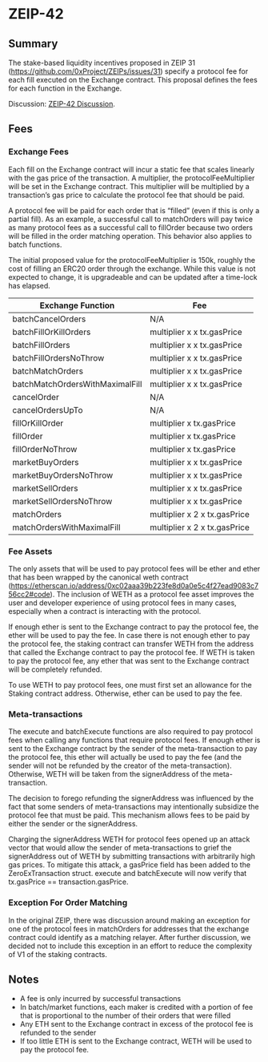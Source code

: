 # ZEIP-42

## Summary

The stake-based liquidity incentives proposed in ZEIP 31 (https://github.com/0xProject/ZEIPs/issues/31) specify a protocol fee for each fill executed on the Exchange contract. This proposal defines the fees for each function in the Exchange.

Discussion: [ZEIP-42 Discussion](https://github.com/0xProject/ZEIPs/issues/42).

## Fees

### Exchange Fees 

Each fill on the Exchange contract will incur a static fee that scales linearly with the gas price of the transaction. A multiplier, the protocolFeeMultiplier will be set in the Exchange contract. This multiplier will be multiplied by a transaction’s gas price to calculate the protocol fee that should be paid. 

A protocol fee will be paid for each order that is “filled” (even if this is only a partial fill). As an example, a successful call to matchOrders will pay twice as many protocol fees as a successful call to fillOrder because two orders will be filled in the order matching operation. This behavior also applies to batch functions. 

The initial proposed value for the protocolFeeMultiplier is 150k, roughly the cost of filling an ERC20 order through the exchange. While this value is not expected to change, it is upgradeable and can be updated after a time-lock has elapsed. 


| Exchange Function               | Fee                                                  |
|---------------------------------|------------------------------------------------------|
| batchCancelOrders               | N/A                                                  |
| batchFillOrKillOrders           | multiplier x <number of orders filled> x tx.gasPrice |
| batchFillOrders                 | multiplier x <number of orders filled> x tx.gasPrice |
| batchFillOrdersNoThrow          | multiplier x <number of orders filled> x tx.gasPrice |
| batchMatchOrders                | multiplier x <number of orders filled> x tx.gasPrice |
| batchMatchOrdersWithMaximalFill | multiplier x <number of orders filled> x tx.gasPrice |
| cancelOrder                     | N/A                                                  |
| cancelOrdersUpTo                | N/A                                                  |
| fillOrKillOrder                 | multiplier x tx.gasPrice                             |
| fillOrder                       | multiplier x tx.gasPrice                             |
| fillOrderNoThrow                | multiplier x tx.gasPrice                             |
| marketBuyOrders                 | multiplier x <number of orders filled> x tx.gasPrice |
| marketBuyOrdersNoThrow          | multiplier x <number of orders filled> x tx.gasPrice |
| marketSellOrders                | multiplier x <number of orders filled> x tx.gasPrice |
| marketSellOrdersNoThrow         | multiplier x <number of orders filled> x tx.gasPrice |
| matchOrders                     | multiplier x 2 x tx.gasPrice                         |
| matchOrdersWithMaximalFill      | multiplier x 2 x tx.gasPrice                         |

### Fee Assets

The only assets that will be used to pay protocol fees will be ether and ether that has been wrapped by the canonical weth contract (https://etherscan.io/address/0xc02aaa39b223fe8d0a0e5c4f27ead9083c756cc2#code). The inclusion of WETH as a protocol fee asset improves the user and developer experience of using protocol fees in many cases, especially when a contract is interacting with the protocol.

If enough ether is sent to the Exchange contract to pay the protocol fee, the ether will be used to pay the fee. In case there is not enough ether to pay the protocol fee, the staking contract can transfer WETH from the address that called the Exchange contract to pay the protocol fee. If WETH is taken to pay the protocol fee, any ether that was sent to the Exchange contract will be completely refunded.

To use WETH to pay protocol fees, one must first set an allowance for the Staking contract address. Otherwise, ether can be used to pay the fee. 

### Meta-transactions

The execute and batchExecute functions are also required to pay protocol fees when calling any functions that require protocol fees. If enough ether is sent to the Exchange contract by the sender of the meta-transaction to pay the protocol fee, this ether will actually be used to pay the fee (and the sender will not be refunded by the creator of the meta-transaction). Otherwise, WETH will be taken from the signerAddress of the meta-transaction.

The decision to forego refunding the signerAddress was influenced by the fact that some senders of meta-transactions may intentionally subsidize the protocol fee that must be paid. This mechanism allows fees to be paid by either the sender or the signerAddress.

Charging the signerAddress  WETH for protocol fees opened up an attack vector that would allow the sender of meta-transactions to grief the signerAddress out of WETH by submitting transactions with arbitrarily high gas prices. To mitigate this attack, a gasPrice field has been added to the ZeroExTransaction struct. execute and batchExecute will now verify that tx.gasPrice == transaction.gasPrice.

### Exception For Order Matching

In the original ZEIP, there was discussion around making an exception for one of the protocol fees in matchOrders for addresses that the exchange contract could identify as a matching relayer. After further discussion, we decided not to include this exception in an effort to reduce the complexity of V1 of the staking contracts. 

## Notes

* A fee is only incurred by successful transactions
* In batch/market functions, each maker is credited with a portion of fee that is proportional to the number of their orders that were filled
* Any ETH sent to the Exchange contract in excess of the protocol fee is refunded to the sender
* If too little ETH is sent to the Exchange contract, WETH will be used to pay the protocol fee.

